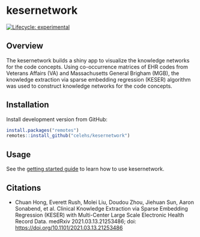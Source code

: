 
<!-- README.md is generated from README.Rmd. Please edit that file -->

# kesernetwork

<!-- badges: start -->

[![Lifecycle:
experimental](https://img.shields.io/badge/lifecycle-experimental-orange.svg)](https://lifecycle.r-lib.org/articles/stages.html#experimental)
<!-- badges: end -->

## Overview

The kesernetwork builds a shiny app to visualize the knowledge networks
for the code concepts. Using co-occurrence matrices of EHR codes from
Veterans Affairs (VA) and Massachusetts General Brigham (MGB), the
knowledge extraction via sparse embedding regression (KESER) algorithm
was used to construct knowledge networks for the code concepts.

## Installation

Install development version from GitHub:

``` r
install.packages("remotes")
remotes::install_github("celehs/kesernetwork")
```

## Usage

See the [getting started
guide](https://celehs.github.io/kesernetwork/articles/main.html) to
learn how to use kesernetwork.

## Citations

  - Chuan Hong, Everett Rush, Molei Liu, Doudou Zhou, Jiehuan Sun, Aaron
    Sonabend, et al. Clinical Knowledge Extraction via Sparse Embedding
    Regression (KESER) with Multi-Center Large Scale Electronic Health
    Record Data. medRxiv 2021.03.13.21253486; doi:
    <https://doi.org/10.1101/2021.03.13.21253486>
